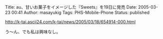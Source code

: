 Title: au、甘いお菓子をイメージした『Sweets』を19日に発売
Date: 2005-03-23 00:41
Author: masayukig
Tags: PHS-Mobile-Phone
Status: published

<http://k-tai.ascii24.com/k-tai/news/2005/03/18/654914-000.html>

う〜ん、でも私は興味なし。
